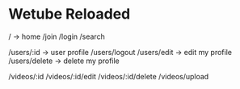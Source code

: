 # Wetube Reloaded

/ -> home
/join 
/login
/search

/users/:id -> user profile
/users/logout
/users/edit -> edit my profile
/users/delete -> delete my profile

/videos/:id
/videos/:id/edit
/videos/:id/delete
/videos/upload
